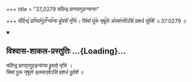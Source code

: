 +++
title = "37_0279 यदिन्द्र प्रागपागुदग्न्यग्वा"

+++
य꣡दि꣢न्द्र꣣ प्रा꣢꣫गपा꣣गु꣢द꣣꣬ग्न्य꣢꣯ग्वा हू꣣य꣢से꣣ नृ꣡भिः꣢। सि꣡मा꣢ पु꣣रू꣡ नृषू꣢꣯तो अ꣣स्या꣢न꣣वे꣢ऽसि꣢ प्रशर्ध तु꣣र्व꣡शे꣢ ॥ 37:0279 ॥

<div class="js_include" newlevelforh1="2" title="विश्वास-शाकल-प्रस्तुतिः" unfilled url="/vedAH_Rk/shAkalam/saMhitA/vishvAsa-prastutiH/08/004/01_yadindra_prAgapAguda~NnyagvA.md">
<details open><summary><h2>विश्वास-शाकल-प्रस्तुतिः ...{Loading}...</h2></summary>


यदि॑न्द्र॒ प्रागपा॒गुद॒ङ्न्य॑ग्वा हू॒यसे॒ नृभिः॑ ।  
सिमा॑ पु॒रू नृषू॑तो अ॒स्यान॒वेऽसि॑ प्रशर्ध तु॒र्वशे॑ ॥

</details>
</div>
